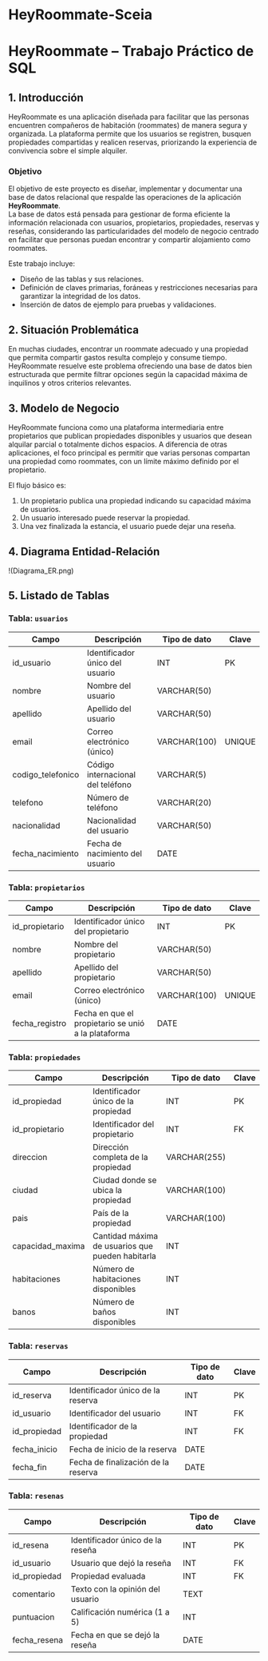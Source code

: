 # HeyRoommate-Sceia

# HeyRoommate – Trabajo Práctico de SQL

## 1. Introducción
HeyRoommate es una aplicación diseñada para facilitar que las personas encuentren compañeros de habitación (roommates) de manera segura y organizada. La plataforma permite que los usuarios se registren, busquen propiedades compartidas y realicen reservas, priorizando la experiencia de convivencia sobre el simple alquiler.

### Objetivo
El objetivo de este proyecto es diseñar, implementar y documentar una base de datos relacional que respalde las operaciones de la aplicación **HeyRoommate**.  
La base de datos está pensada para gestionar de forma eficiente la información relacionada con usuarios, propietarios, propiedades, reservas y reseñas, considerando las particularidades del modelo de negocio centrado en facilitar que personas puedan encontrar y compartir alojamiento como roommates.

Este trabajo incluye:  
- Diseño de las tablas y sus relaciones.  
- Definición de claves primarias, foráneas y restricciones necesarias para garantizar la integridad de los datos.  
- Inserción de datos de ejemplo para pruebas y validaciones.

## 2. Situación Problemática
En muchas ciudades, encontrar un roommate adecuado y una propiedad que permita compartir gastos resulta complejo y consume tiempo. HeyRoommate resuelve este problema ofreciendo una base de datos bien estructurada que permite filtrar opciones según la capacidad máxima de inquilinos y otros criterios relevantes.

## 3. Modelo de Negocio
HeyRoommate funciona como una plataforma intermediaria entre propietarios que publican propiedades disponibles y usuarios que desean alquilar parcial o totalmente dichos espacios. A diferencia de otras aplicaciones, el foco principal es permitir que varias personas compartan una propiedad como roommates, con un límite máximo definido por el propietario.

El flujo básico es:  
1. Un propietario publica una propiedad indicando su capacidad máxima de usuarios.  
2. Un usuario interesado puede reservar la propiedad.  
3. Una vez finalizada la estancia, el usuario puede dejar una reseña.

## 4. Diagrama Entidad-Relación
!(Diagrama_ER.png)

## 5. Listado de Tablas

### Tabla: `usuarios`
| Campo              | Descripción                                        | Tipo de dato    | Clave        |
|--------------------|----------------------------------------------------|-----------------|--------------|
| id_usuario         | Identificador único del usuario                     | INT             | PK           |
| nombre             | Nombre del usuario                                 | VARCHAR(50)     |              |
| apellido           | Apellido del usuario                               | VARCHAR(50)     |              |
| email              | Correo electrónico (único)                         | VARCHAR(100)    | UNIQUE       |
| codigo_telefonico  | Código internacional del teléfono                  | VARCHAR(5)      |              |
| telefono           | Número de teléfono                                 | VARCHAR(20)     |              |
| nacionalidad       | Nacionalidad del usuario                           | VARCHAR(50)     |              |
| fecha_nacimiento   | Fecha de nacimiento del usuario                    | DATE            |              |

### Tabla: `propietarios`
| Campo             | Descripción                                        | Tipo de dato    | Clave        |
|-------------------|----------------------------------------------------|-----------------|--------------|
| id_propietario    | Identificador único del propietario                 | INT             | PK           |
| nombre            | Nombre del propietario                             | VARCHAR(50)     |              |
| apellido          | Apellido del propietario                           | VARCHAR(50)     |              |
| email             | Correo electrónico (único)                         | VARCHAR(100)    | UNIQUE       |
| fecha_registro    | Fecha en que el propietario se unió a la plataforma | DATE            |              |

### Tabla: `propiedades`
| Campo               | Descripción                                        | Tipo de dato    | Clave        |
|---------------------|----------------------------------------------------|-----------------|--------------|
| id_propiedad        | Identificador único de la propiedad                 | INT             | PK           |
| id_propietario      | Identificador del propietario                       | INT             | FK           |
| direccion           | Dirección completa de la propiedad                  | VARCHAR(255)    |              |
| ciudad              | Ciudad donde se ubica la propiedad                  | VARCHAR(100)    |              |
| pais                | País de la propiedad                                | VARCHAR(100)    |              |
| capacidad_maxima    | Cantidad máxima de usuarios que pueden habitarla    | INT             |              |
| habitaciones        | Número de habitaciones disponibles                  | INT             |              |
| banos               | Número de baños disponibles                         | INT             |              |

### Tabla: `reservas`
| Campo            | Descripción                                        | Tipo de dato    | Clave        |
|------------------|----------------------------------------------------|-----------------|--------------|
| id_reserva       | Identificador único de la reserva                   | INT             | PK           |
| id_usuario       | Identificador del usuario                           | INT             | FK           |
| id_propiedad     | Identificador de la propiedad                       | INT             | FK           |
| fecha_inicio     | Fecha de inicio de la reserva                       | DATE            |              |
| fecha_fin        | Fecha de finalización de la reserva                 | DATE            |              |

### Tabla: `resenas`
| Campo            | Descripción                                        | Tipo de dato    | Clave        |
|------------------|----------------------------------------------------|-----------------|--------------|
| id_resena        | Identificador único de la reseña                    | INT             | PK           |
| id_usuario       | Usuario que dejó la reseña                          | INT             | FK           |
| id_propiedad     | Propiedad evaluada                                  | INT             | FK           |
| comentario       | Texto con la opinión del usuario                    | TEXT            |              |
| puntuacion       | Calificación numérica (1 a 5)                       | INT             |              |
| fecha_resena     | Fecha en que se dejó la reseña                      | DATE            |              |
